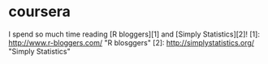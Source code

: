 coursera
========

I spend so much time reading [R bloggers][1] and [Simply Statistics][2]! 
 [1]: http://www.r-bloggers.com/ "R blosggers" 
 [2]: http://simplystatistics.org/ "Simply Statistics" 
